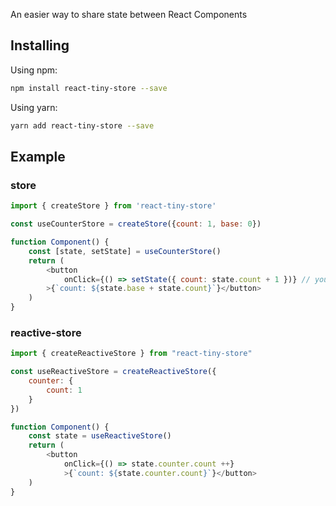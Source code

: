 An easier way to share state between React Components

## Installing
Using npm:
```bash
npm install react-tiny-store --save
```

Using yarn:
```bash
yarn add react-tiny-store --save
```

## Example

### store
```javascript
import { createStore } from 'react-tiny-store'

const useCounterStore = createStore({count: 1, base: 0})

function Component() {
    const [state, setState] = useCounterStore()
    return (
        <button
            onClick={() => setState({ count: state.count + 1 })} // you can only set partial state
        >{`count: ${state.base + state.count}`}</button>
    )
}
```
### reactive-store
```javascript
import { createReactiveStore } from "react-tiny-store"

const useReactiveStore = createReactiveStore({
    counter: {
        count: 1 
    } 
})

function Component() {
    const state = useReactiveStore()
    return (
        <button 
            onClick={() => state.counter.count ++}
            >{`count: ${state.counter.count}`}</button>
    )
}
```
